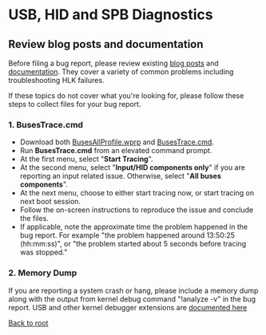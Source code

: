 # USB, HID and SPB Diagnostics

## Review blog posts and documentation
Before filing a bug report, please review existing [blog posts](https://techcommunity.microsoft.com/t5/Microsoft-USB-Blog/bg-p/MicrosoftUSBBlog) and [documentation](https://docs.microsoft.com/en-us/windows-hardware/drivers/usbcon). They cover a variety of common problems including troubleshooting HLK failures.

If these topics do not cover what you're looking for, please follow these steps to collect files for your bug report.

### 1. BusesTrace.cmd
- Download both [BusesAllProfile.wprp](https://raw.githubusercontent.com/microsoft/busiotools/master/usb/tracing/BusesAllProfile.wprp) and [BusesTrace.cmd](https://raw.githubusercontent.com/microsoft/busiotools/master/usb/tracing/BusesTrace.cmd).
- Run **BusesTrace.cmd** from an elevated command prompt.
- At the first menu, select "**Start Tracing**".
- At the second menu, select "**Input/HID components only**" if you are reporting an input related issue. Otherwise, select "**All buses components**".
- At the next menu, choose to either start tracing now, or start tracing on next boot session.
- Follow the on-screen instructions to reproduce the issue and conclude the files.
- If applicable, note the approximate time the problem happened in the bug report. For example "the problem happened around 13:50:25 (hh:mm:ss)", or "the problem started about 5 seconds before tracing was stopped."

### 2. Memory Dump
If you are reporting a system crash or hang, please include a memory dump along with the output from kernel debug command "!analyze -v" in the bug report.
USB and other kernel debugger extensions are [documented here](https://docs.microsoft.com/en-us/windows-hardware/drivers/debugger/usb-3-extensions)

[Back to root](http://aka.ms/bustools) 

